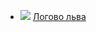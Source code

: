 * ![](/books/sf_history/Андрей%20Бондаренко/Логово%20льва.jpg) [Логово льва](/books/sf_history/Андрей%20Бондаренко/Логово%20льва)